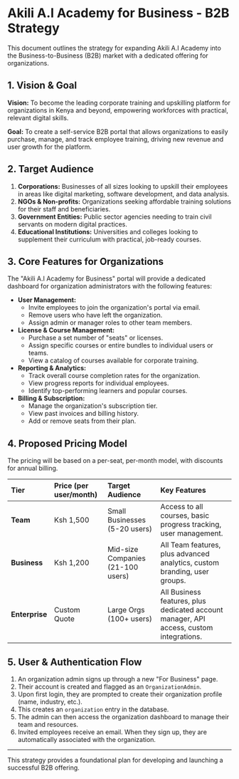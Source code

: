 
# Akili A.I Academy for Business - B2B Strategy

This document outlines the strategy for expanding Akili A.I Academy into the Business-to-Business (B2B) market with a dedicated offering for organizations.

## 1. Vision & Goal

**Vision:** To become the leading corporate training and upskilling platform for organizations in Kenya and beyond, empowering workforces with practical, relevant digital skills.

**Goal:** To create a self-service B2B portal that allows organizations to easily purchase, manage, and track employee training, driving new revenue and user growth for the platform.

## 2. Target Audience

1.  **Corporations:** Businesses of all sizes looking to upskill their employees in areas like digital marketing, software development, and data analysis.
2.  **NGOs & Non-profits:** Organizations seeking affordable training solutions for their staff and beneficiaries.
3.  **Government Entities:** Public sector agencies needing to train civil servants on modern digital practices.
4.  **Educational Institutions:** Universities and colleges looking to supplement their curriculum with practical, job-ready courses.

## 3. Core Features for Organizations

The "Akili A.I Academy for Business" portal will provide a dedicated dashboard for organization administrators with the following features:
 
-   **User Management:**
    -   Invite employees to join the organization's portal via email.
    -   Remove users who have left the organization.
    -   Assign admin or manager roles to other team members.
-   **License & Course Management:**
    -   Purchase a set number of "seats" or licenses.
    -   Assign specific courses or entire bundles to individual users or teams.
    -   View a catalog of courses available for corporate training.
-   **Reporting & Analytics:**
    -   Track overall course completion rates for the organization.
    -   View progress reports for individual employees.
    -   Identify top-performing learners and popular courses.
-   **Billing & Subscription:**
    -   Manage the organization's subscription tier.
    -   View past invoices and billing history.
    -   Add or remove seats from their plan.

## 4. Proposed Pricing Model

The pricing will be based on a per-seat, per-month model, with discounts for annual billing.

| Tier        | Price (per user/month) | Target Audience            | Key Features                                                                   |
| :---------- | :--------------------- | :------------------------- | :----------------------------------------------------------------------------- |
| **Team**    | Ksh 1,500              | Small Businesses (5-20 users)   | Access to all courses, basic progress tracking, user management.                |
| **Business**| Ksh 1,200              | Mid-size Companies (21-100 users) | All Team features, plus advanced analytics, custom branding, user groups.      |
| **Enterprise** | Custom Quote        | Large Orgs (100+ users) | All Business features, plus dedicated account manager, API access, custom integrations. |

## 5. User & Authentication Flow

1.  An organization admin signs up through a new "For Business" page.
2.  Their account is created and flagged as an `OrganizationAdmin`.
3.  Upon first login, they are prompted to create their organization profile (name, industry, etc.).
4.  This creates an `organization` entry in the database.
5.  The admin can then access the organization dashboard to manage their team and resources.
6.  Invited employees receive an email. When they sign up, they are automatically associated with the organization.

---

This strategy provides a foundational plan for developing and launching a successful B2B offering.
